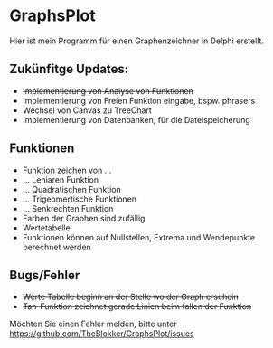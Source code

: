 # GraphsPlot

Hier ist mein Programm für einen Graphenzeichner in Delphi erstellt. 

## Zukünfitge Updates:
- ~~Implementierung von Analyse von Funktionen~~
- Implementierung von Freien Funktion eingabe, bspw. phrasers
- Wechsel von Canvas zu TreeChart
- Implementierung von Datenbanken, für die Dateispeicherung


## Funktionen
- Funktion zeichen von ...
- ... Leniaren Funktion
- ... Quadratischen Funktion
- ... Trigeomertische Funktionen
- ... Senkrechten Funktion
- Farben der Graphen sind zufällig
- Wertetabelle
- Funktionen können auf Nullstellen, Extrema und Wendepunkte berechnet werden

## Bugs/Fehler
- ~~Werte Tabelle beginn an der Stelle wo der Graph erschein~~
- ~~Tan-Funktion zeichnet gerade Linien beim fallen der Funktion~~

Möchten Sie einen Fehler melden, bitte unter https://github.com/TheBlokker/GraphsPlot/issues
